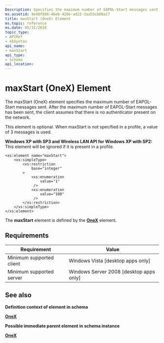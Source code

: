 ```yaml
---
Description: Specifies the maximum number of EAPOL-Start messages sent.
ms.assetid: 4e48f8b6-46eb-426e-ad22-3aa53cb66a17
title: maxStart (OneX) Element
ms.topic: reference
ms.date: 05/31/2018
topic_type: 
- APIRef
- kbSyntax
api_name: 
- maxStart
api_type: 
- Schema
api_location: 
---
```


# maxStart (OneX) Element

The maxStart (OneX) element specifies the maximum number of EAPOL-Start messages sent. After the maximum number of EAPOL-Start messages has been sent, the client assumes that there is no authenticator present on the network.

This element is optional. When maxStart is not specified in a profile, a value of 3 messages is used.

**Windows XP with SP3 and Wireless LAN API for Windows XP with SP2:** This element will be ignored if it is present in a profile.

``` syntax
<xs:element name="maxStart">
    <xs:simpleType>
        <xs:restriction
            base="integer"
        >
            <xs:enumeration
                value="1"
             />
            <xs:enumeration
                value="100"
             />
        </xs:restriction>
    </xs:simpleType>
</xs:element>
```

The **maxStart** element is defined by the [**OneX**](onexschema-onex-element.md) element.

## Requirements



| Requirement | Value |
|-------------------------------------|------------------------------------------------------|
| Minimum supported client<br/> | Windows Vista \[desktop apps only\]<br/>       |
| Minimum supported server<br/> | Windows Server 2008 \[desktop apps only\]<br/> |



## See also

<dl> <dt>

**Definition context of element in schema**
</dt> <dt>

[**OneX**](onexschema-onex-element.md)
</dt> <dt>

**Possible immediate parent element in schema instance**
</dt> <dt>

[**OneX**](onexschema-onex-element.md)
</dt> </dl>

 

 




